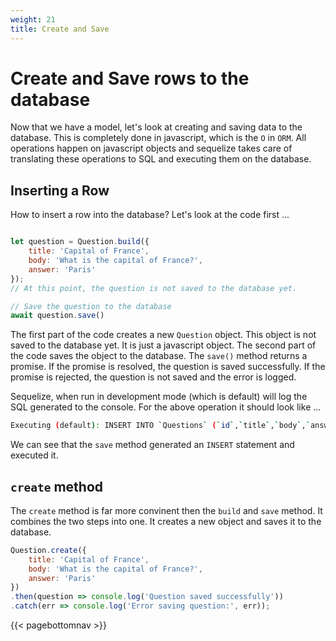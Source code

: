 ```yaml
---
weight: 21
title: Create and Save
---
```


# Create and Save rows to the database

Now that we have a model, let's look at creating and saving data to the database. This
is completely done in javascript, which is the `O` in `ORM`. All operations happen
on javascript objects and sequelize takes care of translating these operations to
SQL and executing them on the database.

## Inserting a Row

How to insert a row into the database? Let's look at the code first ...

```javascript

let question = Question.build({
    title: 'Capital of France',
    body: 'What is the capital of France?',
    answer: 'Paris'
});
// At this point, the question is not saved to the database yet.

// Save the question to the database
await question.save()
```

The first part of the code creates a new `Question` object. This object is not saved
to the database yet. It is just a javascript object. The second part of the code
saves the object to the database. The `save()` method returns a promise. If the
promise is resolved, the question is saved successfully. If the promise is rejected,
the question is not saved and the error is logged.

Sequelize, when run in development mode (which is default) will log the SQL generated
to the console. For the above operation it should look like ...

```bash
Executing (default): INSERT INTO `Questions` (`id`,`title`,`body`,`answer`,`createdAt`,`updatedAt`) VALUES (NULL,$1,$2,$3,$4,$5);
```

We can see that the `save` method generated an `INSERT` statement and executed it.

## `create` method

The `create` method is far more convinent then the `build` and `save` method. It
combines the two steps into one. It creates a new object and saves it to the database.

```javascript
Question.create({
    title: 'Capital of France',
    body: 'What is the capital of France?',
    answer: 'Paris'
})
.then(question => console.log('Question saved successfully'))
.catch(err => console.log('Error saving question:', err));
```

{{< pagebottomnav >}}
